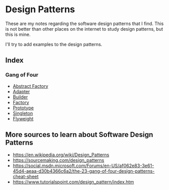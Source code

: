 # Design Patterns

These are my notes regarding the software design patterns that I find. This is
not better than other places on the internet to study design patterns, but this
is mine.

I'll try to add examples to the design patterns.


## Index

### Gang of Four

- [Abstract Factory](GoF/abstract_factory)
- [Adapter](GoF/adapter)
- [Builder](GoF/builder)
- [Factory](GoF/factory)
- [Prototype](GoF/prototype)
- [Singleton](GoF/singleton)
- [Flyweight](GoF/flyweight)


## More sources to learn about Software Design Patterns

- https://en.wikipedia.org/wiki/Design_Patterns
- https://sourcemaking.com/design_patterns
- https://social.msdn.microsoft.com/Forums/en-US/af062e83-3e61-45d4-aeaa-d30b4366c6a2/the-23-gang-of-four-design-patterns-cheat-sheet
- https://www.tutorialspoint.com/design_pattern/index.htm
